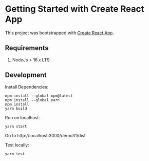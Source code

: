 # Getting Started with Create React App

This project was bootstrapped with [Create React App](https://github.com/facebook/create-react-app).

## Requirements
1. NodeJs > 16.x LTS

## Development

Install Dependencies:
```
npm install --global npm@latest
npm install --global yarn
npm install
yarn build
```

Run on localhost:
```
yarn start
```

Go to http://localhost:3000/demo31/dist

Test locally:
```
yarn test
```
